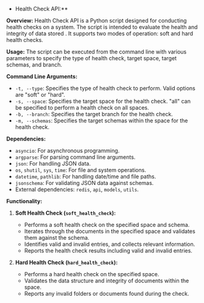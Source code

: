 - Health Check API:\*\*

**Overview:** Health Check API is a Python script designed for conducting health checks on a system. The script is intended to evaluate the health and integrity of data stored . It supports two modes of operation: soft and hard health checks.

**Usage:** The script can be executed from the command line with various parameters to specify the type of health check, target space, target schemas, and branch.

**Command Line Arguments:**

- `-t, --type`: Specifies the type of health check to perform. Valid options are "soft" or "hard".
- `-s, --space`: Specifies the target space for the health check. "all" can be specified to perform a health check on all spaces.
- `-b, --branch`: Specifies the target branch for the health check.
- `-m, --schemas`: Specifies the target schemas within the space for the health check.

**Dependencies:**

- `asyncio`: For asynchronous programming.
- `argparse`: For parsing command line arguments.
- `json`: For handling JSON data.
- `os`, `shutil`, `sys`, `time`: For file and system operations.
- `datetime`, `pathlib`: For handling date/time and file paths.
- `jsonschema`: For validating JSON data against schemas.
- External dependencies: `redis`, `api`, `models`, `utils`.

**Functionality:**

1.  **Soft Health Check (`soft_health_check`):**

    - Performs a soft health check on the specified space and schema.
    - Iterates through the documents in the specified space and validates them against the schema.
    - Identifies valid and invalid entries, and collects relevant information.
    - Reports the health check results including valid and invalid entries.

2.  **Hard Health Check (`hard_health_check`):**

    - Performs a hard health check on the specified space.
    - Validates the data structure and integrity of documents within the space.
    - Reports any invalid folders or documents found during the check.
